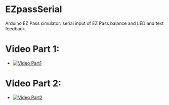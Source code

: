 # EZpassSerial
Arduino EZ Pass simulator: serial input of EZ Pass balance and LED and text feedback.

# Video Part 1:
* [![Video Part1](http://img.youtube.com/vi/CQKZstAKgG0/0.jpg)](http://www.youtube.com/watch?v=CQKZstAKgG0)

# Video Part 2:
* [![Video Part2](http://img.youtube.com/vi/ui0P9pKCXEM/0.jpg)](http://www.youtube.com/watch?v=ui0P9pKCXEM)
